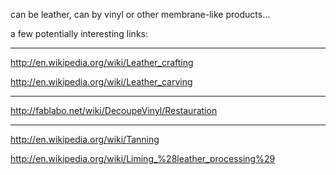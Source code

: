 can be leather, can by vinyl or other membrane-like products...

a few potentially interesting links:

********

http://en.wikipedia.org/wiki/Leather_crafting

http://en.wikipedia.org/wiki/Leather_carving

*****************

http://fablabo.net/wiki/DecoupeVinyl/Restauration

*****************

http://en.wikipedia.org/wiki/Tanning

http://en.wikipedia.org/wiki/Liming_%28leather_processing%29


